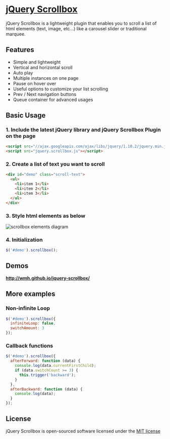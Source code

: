 # [jQuery Scrollbox](http://wmh.github.io/jquery-scrollbox/)

jQuery Scrollbox is a lightweight plugin that enables you to scroll a list of html elements (text, image, etc...) like a carousel slider or traditional marquee.

## Features

* Simple and lightweight
* Vertical and horizontal scroll
* Auto play
* Multiple instances on one page
* Pause on hover over
* Useful options to customize your list scrolling
* Prev / Next navigation buttons
* Queue container for advanced usages

## Basic Usage

### 1. Include the latest jQuery library and jQuery Scrollbox Plugin on the page
```html
<script src="//ajax.googleapis.com/ajax/libs/jquery/1.10.2/jquery.min.js"></script>
<script src="jquery.scrollbox.js"></script>
```

### 2. Create a list of text you want to scroll
```html
<div id="demo" class="scroll-text">
  <ul>
    <li>item 1</li>
    <li>item 2</li>
    <li>item 3</li>
  </ul>
</div>
```

### 3. Style html elements as below

![scrollbox elements diagram](http://wmh.github.io/jquery-scrollbox/img/wireframe.png)

### 4. Initialization
```js
$('#demo').scrollbox();
```

## Demos

__http://wmh.github.io/jquery-scrollbox/__

## More examples

### Non-infinite Loop

```js
$('#demo').scrollbox({
  infiniteLoop: false,
  switchAmount: 3
});

```

### Callback functions

```js
$('#demo').scrollbox({
  afterForward: function (data) {
    console.log(data.currentFirstChild);
    if (data.switchCount >= 3) {
      this.trigger('backward');
    }
  },
  afterBackward: function (data) {
    console.log(data);
  }
});

```

## License

jQuery Scrollbox is open-sourced software licensed under the [MIT license](http://opensource.org/licenses/MIT)
